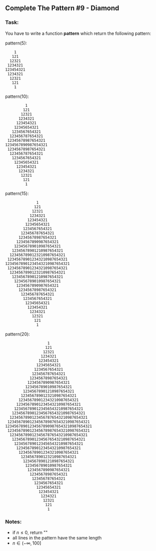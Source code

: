 ## Complete The Pattern #9 - Diamond

### Task:
You have to write a function **pattern** which return the following pattern:


pattern(5):

        1    
       121   
      12321  
     1234321 
    123454321
     1234321 
      12321  
       121   
        1    

pattern(10):

             1         
            121        
           12321       
          1234321      
         123454321     
        12345654321    
       1234567654321   
      123456787654321  
     12345678987654321 
    1234567890987654321
     12345678987654321 
      123456787654321  
       1234567654321   
        12345654321    
         123454321     
          1234321      
           12321       
            121        
             1         

pattern(15):

                  1              
                 121             
                12321            
               1234321           
              123454321          
             12345654321         
            1234567654321        
           123456787654321       
          12345678987654321      
         1234567890987654321     
        123456789010987654321    
       12345678901210987654321   
      1234567890123210987654321  
     123456789012343210987654321 
    12345678901234543210987654321
     123456789012343210987654321 
      1234567890123210987654321  
       12345678901210987654321   
        123456789010987654321    
         1234567890987654321     
          12345678987654321      
           123456787654321       
            1234567654321        
             12345654321         
              123454321          
               1234321           
                12321            
                 121             
                  1              

pattern(20):

                       1                   
                      121                  
                     12321                 
                    1234321                
                   123454321               
                  12345654321              
                 1234567654321             
                123456787654321            
               12345678987654321           
              1234567890987654321          
             123456789010987654321         
            12345678901210987654321        
           1234567890123210987654321       
          123456789012343210987654321      
         12345678901234543210987654321     
        1234567890123456543210987654321    
       123456789012345676543210987654321   
      12345678901234567876543210987654321  
     1234567890123456789876543210987654321 
    123456789012345678909876543210987654321
     1234567890123456789876543210987654321 
      12345678901234567876543210987654321  
       123456789012345676543210987654321   
        1234567890123456543210987654321    
         12345678901234543210987654321     
          123456789012343210987654321      
           1234567890123210987654321       
            12345678901210987654321        
             123456789010987654321         
              1234567890987654321          
               12345678987654321           
                123456787654321            
                 1234567654321             
                  12345654321              
                   123454321               
                    1234321                
                     12321                 
                      121                  
                       1                   



### Notes:
* if $n \le 0$, return ""
* all lines in the pattern have the same length
* $n \in (-\infty, 100]$
